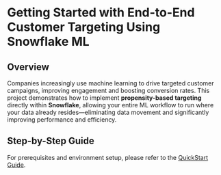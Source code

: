 # Getting Started with End-to-End Customer Targeting Using Snowflake ML

## Overview

Companies increasingly use machine learning to drive targeted customer campaigns, improving engagement and boosting conversion rates. This project demonstrates how to implement **propensity-based targeting** directly within **Snowflake**, allowing your entire ML workflow to run where your data already resides—eliminating data movement and significantly improving performance and efficiency.

## Step-by-Step Guide
For prerequisites and environment setup, please refer to the [QuickStart Guide](https://quickstarts.snowflake.com/guide/getting-started-with-e2e-customer-targeting-with-snowflake-ml/index.html?index=..%2F..index#2).
